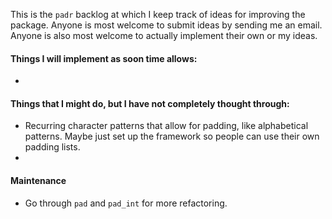 This is the `padr` backlog at which I keep track of ideas for improving the package. Anyone is most welcome to submit ideas by sending me an email. Anyone is also most welcome to actually implement their own or my ideas.

#### Things I will implement as soon time allows:

*

#### Things that I might do, but I have not completely thought through:

* Recurring character patterns that allow for padding, like alphabetical patterns. Maybe just set up the framework so people can use their own padding lists. 
*

#### Maintenance

* Go through `pad` and `pad_int` for more refactoring.